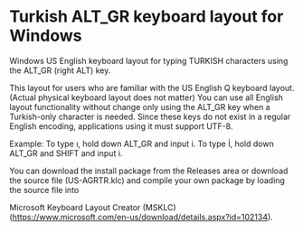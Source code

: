 # Turkish ALT_GR keyboard layout for Windows
Windows US English keyboard layout for typing TURKISH characters using the ALT_GR (right ALT) key.


This layout for users who are familiar with the US English Q keyboard layout. (Actual physical keyboard layout does not matter)
You can use all English layout functionality without change only using the ALT_GR key when a Turkish-only character is needed.
Since these keys do not exist in a regular English encoding, applications using it must support UTF-8.

Example: To type ı,  hold down ALT_GR and input i.  To type İ, hold down ALT_GR and SHIFT and input i.


You can download the install package from the Releases area or download the source file (US-AGRTR.klc) and compile your own package by loading the source file  into 

Microsoft Keyboard Layout Creator (MSKLC) (https://www.microsoft.com/en-us/download/details.aspx?id=102134).
